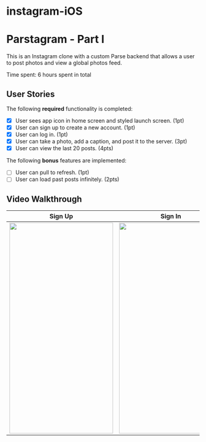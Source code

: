 # instagram-iOS

# Parstagram - Part I

This is an Instagram clone with a custom Parse backend that allows a user to post photos and view a global photos feed.

Time spent: 6 hours spent in total

## User Stories

The following **required** functionality is completed:

- [x] User sees app icon in home screen and styled launch screen. (1pt)
- [x] User can sign up to create a new account. (1pt)
- [x] User can log in. (1pt)
- [x] User can take a photo, add a caption, and post it to the server. (3pt)
- [x] User can view the last 20 posts. (4pts)

The following **bonus** features are implemented:

- [ ] User can pull to refresh. (1pt)
- [ ] User can load past posts infinitely. (2pts)

## Video Walkthrough

 Sign Up                        |     Sign In
:-------------------------:     |     :-------------------------:
<img src="https://github.com/Nandan01/instagram-iOS/blob/main/instagram-pt1.gif" width="270" height="550"/>     |     <img src="https://github.com/Nandan01/instagram-iOS/blob/main/instagram-pt1.2.gif" width="270" height="550"/>
